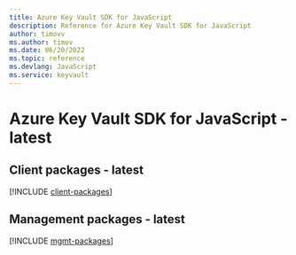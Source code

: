 ```yaml
---
title: Azure Key Vault SDK for JavaScript
description: Reference for Azure Key Vault SDK for JavaScript
author: timovv
ms.author: timov
ms.date: 06/20/2022
ms.topic: reference
ms.devlang: JavaScript
ms.service: keyvault
---
```

# Azure Key Vault SDK for JavaScript - latest
## Client packages - latest
[!INCLUDE [client-packages](key-vault-client-index.md)]
## Management packages - latest
[!INCLUDE [mgmt-packages](key-vault-mgmt-index.md)]

